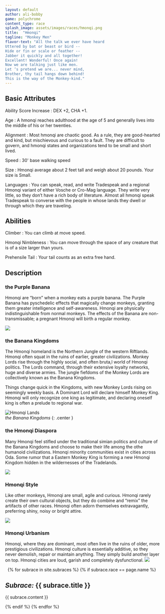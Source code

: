 ```yaml
---
layout: default
author: ali-bobby
game: polychrome
content_type: race
splash_image: assets/images/races/hmonqi.png
title:  "Hmonqi"
tagline: "Monkey Men"
flavor-text: "All the talk we ever have heard
Uttered by bat or beast or bird --
Hide or fin or scale or feather --
Jabber it quickly and all together!
Excellent! Wonderful! Once again!
Now we are talking just like men.
Let ‘s pretend we are... never mind,
Brother, thy tail hangs down behind!
This is the way of the Monkey-kind."
---
```


## Basic Attributes

Ability Score Increase
: DEX +2, CHA +1.

Age
: A hmonqi reaches adulthood at the age of 5 and generally lives into the middle of his or her twenties.

Alignment
: Most hmonqi are chaotic good. As a rule, they are good-hearted and kind, but mischievous and curious to a fault. They are difficult to govern, and hmonqi states and organizations tend to be small and short lived.

Speed
: 30' base walking speed

Size
: Hmonqi average about 2 feet tall and weigh about 20 pounds. Your size is Small.

Languages
: You can speak, read, and write Tradespeak and a regional Hmonqi variant of either Vosche or Cro-Mag language. They write very little, so they don’t have a rich body of literature. Almost all hmonqi speak Tradespeak to converse with the people in whose lands they dwell or through which they are traveling.


## Abilities

Climber
: You can climb at move speed.

Hmonqi Nimbleness
: You can move through the space of any creature that is of a size larger than yours.

Prehensile Tail
: Your tail counts as an extra free hand.


## Description

### the Purple Banana

Hmonqi are “born” when a monkey eats a purple banana. The Purple Banana has pyschedelic effects that magically change monkeys, granting them greater intelligence and self-awareness. Hmonqi are physically indistinguishable from normal monkeys. The effects of the Banana are non-transmissable; a pregnant Hmonqi will birth a regular monkey.

![](/assets/images/races/hmonqi-banana.jpg)

### the Banana Kingdoms

The Hmonqi homeland is the Northern Jungle of the western Riftlands. Hmonqi often squat in the ruins of earlier, greater civilizations. Monkey Lords rise through the highly social, and often bruta,l world of Hmonqi politics. The Lords command, through their extensive loyalty networks, huge and diverse armies. The jungle fiefdoms of the Monkey Lords are collectively known as the Banana Kingdoms.

Things change quick in the Kingdoms, with new Monkey Lords rising on seemingly weekly basis. A Dominant Lord will declare himself Monkey King. Hmonqi will only recognize one king as legitimate, and declaring oneself king is often a prelude to regional war.

![Hmonqi Lands](/assets/images/races/Hmonqi-Lands.png)<br>
*the Banana Kingdoms*
{: .center }

### the Hmonqi Diaspora

Many Hmonqi feel stifled under the traditional simian politics and culture of the Banana Kingdoms and choose to make their life among the othe humanoid civilizations. Hmonqi minority communities exist in cities across Oda. Some rumor that a Eastern Monkey King is forming a new Hmonqi Kingdom hidden in the wildernesses of the Tradelands.

![](/assets/images/races/hmonqi-diaspora.png)

### Hmonqi Style

Like other monkeys, Hmonqi are small, agile and curious. Hmonqi rarely create their own cultural objects, but they do combine and “remix” the artifacts of other races. Hmonqi often adorn themselves extravagantly, preferring shiny, noisy or bright attire.

![](https://open.spotify.com/track/5m6livL7ccIS92wq16n52r?si=CLalGuQySZ-cIeZKjnOstA)

### Hmonqi Urbanism

Hmonqi, where they are dominant, most often live in the ruins of older, more prestigious civilizations. Hmonqi culture is essentially additive, so they never demolish, repair or maintain anything. They simply build another layer on top. Hmonqi cities are loud, garish and completely dysfunctional.
![](/assets/images/races/hmonqi-urbanism.png)

 
{% for subrace in site.subraces %}
{% if subrace.race == page.name %}

## *Subrace:* {{ subrace.title }}
{{ subrace.content }}

{% endif %}
{% endfor %}